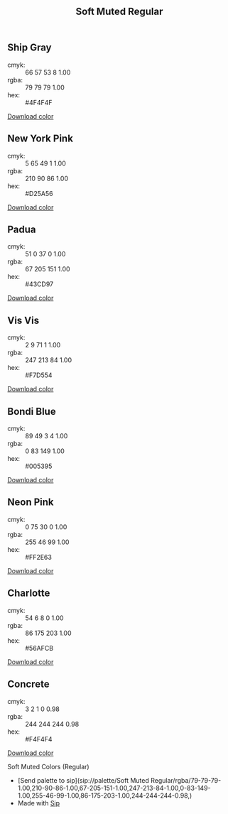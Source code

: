 <section>

<div id="articles-wrap">

<header>

# Soft Muted Regular

</header>

<article class="color">

## Ship Gray

<dl>

<dt>cmyk:</dt>

<dd>66 57 53 8 1.00</dd>

<dt>rgba:</dt>

<dd>79 79 79 1.00</dd>

<dt>hex:</dt>

<dd>#4F4F4F</dd>

</dl>

[Download color](sip://color/rgba/79-79-79-1.00)</article>

<article class="color">

## New York Pink

<dl>

<dt>cmyk:</dt>

<dd>5 65 49 1 1.00</dd>

<dt>rgba:</dt>

<dd>210 90 86 1.00</dd>

<dt>hex:</dt>

<dd>#D25A56</dd>

</dl>

[Download color](sip://color/rgba/210-90-86-1.00)</article>

<article class="color">

## Padua

<dl>

<dt>cmyk:</dt>

<dd>51 0 37 0 1.00</dd>

<dt>rgba:</dt>

<dd>67 205 151 1.00</dd>

<dt>hex:</dt>

<dd>#43CD97</dd>

</dl>

[Download color](sip://color/rgba/67-205-151-1.00)</article>

<article class="color">

## Vis Vis

<dl>

<dt>cmyk:</dt>

<dd>2 9 71 1 1.00</dd>

<dt>rgba:</dt>

<dd>247 213 84 1.00</dd>

<dt>hex:</dt>

<dd>#F7D554</dd>

</dl>

[Download color](sip://color/rgba/247-213-84-1.00)</article>

<article class="color">

## Bondi Blue

<dl>

<dt>cmyk:</dt>

<dd>89 49 3 4 1.00</dd>

<dt>rgba:</dt>

<dd>0 83 149 1.00</dd>

<dt>hex:</dt>

<dd>#005395</dd>

</dl>

[Download color](sip://color/rgba/0-83-149-1.00)</article>

<article class="color">

## Neon Pink

<dl>

<dt>cmyk:</dt>

<dd>0 75 30 0 1.00</dd>

<dt>rgba:</dt>

<dd>255 46 99 1.00</dd>

<dt>hex:</dt>

<dd>#FF2E63</dd>

</dl>

[Download color](sip://color/rgba/255-46-99-1.00)</article>

<article class="color">

## Charlotte

<dl>

<dt>cmyk:</dt>

<dd>54 6 8 0 1.00</dd>

<dt>rgba:</dt>

<dd>86 175 203 1.00</dd>

<dt>hex:</dt>

<dd>#56AFCB</dd>

</dl>

[Download color](sip://color/rgba/86-175-203-1.00)</article>

<article class="color">

## Concrete

<dl>

<dt>cmyk:</dt>

<dd>3 2 1 0 0.98</dd>

<dt>rgba:</dt>

<dd>244 244 244 0.98</dd>

<dt>hex:</dt>

<dd>#F4F4F4</dd>

</dl>

[Download color](sip://color/rgba/244-244-244-0.98)</article>

</div>

<span id="palette"></span></section>

<div id="side-content">

<aside>

Soft Muted Colors (Regular)

</aside>

<footer>

*   [Send palette to sip](sip://palette/Soft Muted Regular/rgba/79-79-79-1.00,210-90-86-1.00,67-205-151-1.00,247-213-84-1.00,0-83-149-1.00,255-46-99-1.00,86-175-203-1.00,244-244-244-0.98,)
*   Made with [Sip](https://itunes.apple.com/app/sip/id507257563?mt=12&ls=1)

</footer>

</div>